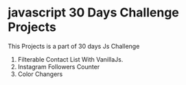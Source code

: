 # javascript 30 Days Challenge Projects

This Projects is a part of 30 days Js Challenge
1. Filterable Contact List With VanillaJs.
2. Instagram Followers Counter
3. Color Changers
